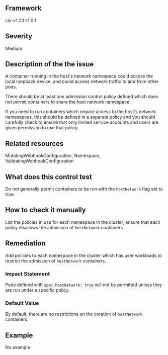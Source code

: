 ## Framework
cis-v1.23-t1.0.1
 
## Severity
Medium

## Description of the the issue
A container running in the host's network namespace could access the local loopback device, and could access network traffic to and from other pods.

 There should be at least one admission control policy defined which does not permit containers to share the host network namespace.

 If you need to run containers which require access to the host's network namesapces, this should be defined in a separate policy and you should carefully check to ensure that only limited service accounts and users are given permission to use that policy.
 
## Related resources
MutatingWebhookConfiguration, Namespace, ValidatingWebhookConfiguration
 
## What does this control test
Do not generally permit containers to be run with the `hostNetwork` flag set to true.
 
## How to check it manually
List the policies in use for each namespace in the cluster, ensure that each policy disallows the admission of `hostNetwork` containers
## Remediation
Add policies to each namespace in the cluster which has user workloads to restrict the admission of `hostNetwork` containers.
 
### Impact Statement
Pods defined with `spec.hostNetwork: true` will not be permitted unless they are run under a specific policy.
### Default Value
By default, there are no restrictions on the creation of `hostNetwork` containers.
## Example
No example
